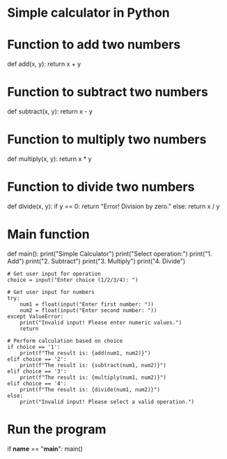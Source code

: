 # Simple calculator in Python

# Function to add two numbers
def add(x, y):
    return x + y

# Function to subtract two numbers
def subtract(x, y):
    return x - y

# Function to multiply two numbers
def multiply(x, y):
    return x * y

# Function to divide two numbers
def divide(x, y):
    if y == 0:
        return "Error! Division by zero."
    else:
        return x / y

# Main function
def main():
    print("Simple Calculator")
    print("Select operation:")
    print("1. Add")
    print("2. Subtract")
    print("3. Multiply")
    print("4. Divide")

    # Get user input for operation
    choice = input("Enter choice (1/2/3/4): ")

    # Get user input for numbers
    try:
        num1 = float(input("Enter first number: "))
        num2 = float(input("Enter second number: "))
    except ValueError:
        print("Invalid input! Please enter numeric values.")
        return

    # Perform calculation based on choice
    if choice == '1':
        print(f"The result is: {add(num1, num2)}")
    elif choice == '2':
        print(f"The result is: {subtract(num1, num2)}")
    elif choice == '3':
        print(f"The result is: {multiply(num1, num2)}")
    elif choice == '4':
        print(f"The result is: {divide(num1, num2)}")
    else:
        print("Invalid input! Please select a valid operation.")

# Run the program
if __name__ == "__main__":
    main()
